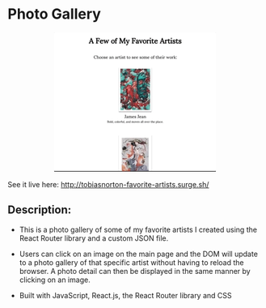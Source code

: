 # Photo Gallery

<p align="center">
  <img src="https://github.com/TobiasNorton/photo-gallery/blob/master/src/FavoriteArtists.gif?raw=true" alt=""/>
</p>

See it live here: http://tobiasnorton-favorite-artists.surge.sh/

## Description:

- This is a photo gallery of some of my favorite artists I created using the React Router library and a custom JSON file.

- Users can click on an image on the main page and the DOM will update to a photo gallery of that specific artist without having to reload the browser. A photo detail can then be displayed in the same manner by clicking on an image.

- Built with JavaScript, React.js, the React Router library and CSS
